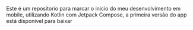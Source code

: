 Este é um repositorio para marcar o inicio do meu desenvolvimento em mobile, utilizando Kotlin com Jetpack Compose, a primeira versão do app está disponivel para baixar
